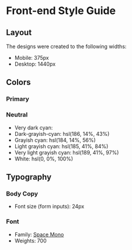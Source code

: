 # Front-end Style Guide

## Layout

The designs were created to the following widths:

- Mobile: 375px
- Desktop: 1440px

## Colors

### Primary



### Neutral

- Very dark cyan: 
- Dark-grayish-cyan: hsl(186, 14%, 43%)
- Grayish cyan: hsl(184, 14%, 56%)
- Light grayish cyan: hsl(185, 41%, 84%)
- Very light grayish cyan: hsl(189, 41%, 97%)
- White: hsl(0, 0%, 100%)

## Typography

### Body Copy

- Font size (form inputs): 24px

### Font

- Family: [Space Mono](https://fonts.google.com/specimen/Space+Mono)
- Weights: 700

